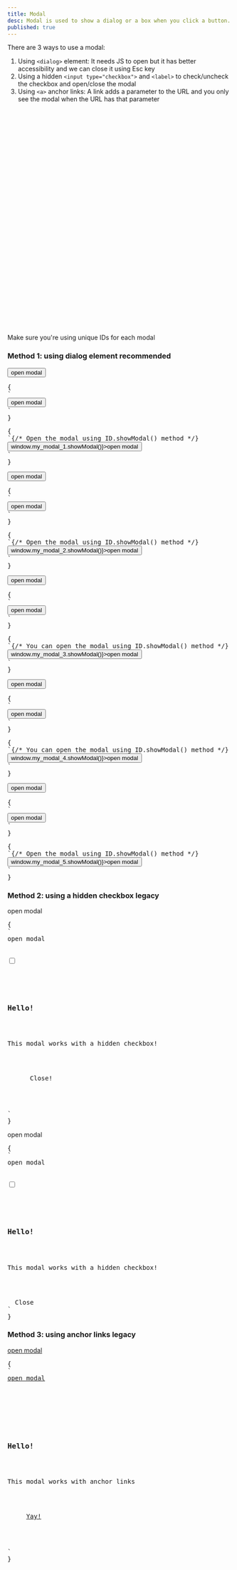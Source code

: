 ```yaml
---
title: Modal
desc: Modal is used to show a dialog or a box when you click a button.
published: true
---
```


<script>
  import Component from "@components/Component.svelte"
  import ClassTable from "@components/ClassTable.svelte"
  import { prefix } from '$lib/stores';
  import { replace } from '$lib/actions';
</script>

<ClassTable
data="{[
  { type:'component', class: 'modal', desc: 'Container element' },
  { type:'component', class: 'modal-box', desc: 'The content of modal' },
  { type:'component', class: 'modal-action', desc: 'Container for modal action buttons' },
  { type:'component', class: 'modal-backdrop', desc: 'The backdrop that covers the back of modal so we can close the modal by clicking outside' },
  { type:'component', class: 'modal-toggle', desc: 'For hidden checkbox that controls modal' },
  { type:'modifier', class: 'modal-open', desc: 'Add/remove this class to open/close the modal using JS' },
  { type:'responsive', class: 'modal-top', desc: 'Moves the modal to top' },
  { type:'responsive', class: 'modal-bottom', desc: 'Moves the modal to bottom' },
  { type:'responsive', class: 'modal-middle', desc: 'Moves the modal to middle (default)' },
]}"
/>

<div class="alert text-sm">
  <div>
    <span class="font-bold">There are 3 ways to use a modal:</span>
    <ol>
      <li>Using <code>&lt;dialog&gt;</code> element: It needs JS to open but it has better accessibility and we can close it using <span class="kbd kbd-xs">Esc</span> key</li>
      <li>Using a hidden <code>&lt;input type="checkbox"&gt;</code> and <code>&lt;label&gt;</code> to check/uncheck the checkbox and open/close the modal</li>
      <li>Using <code>&lt;a&gt;</code> anchor links: A link adds a parameter to the URL and you only see the modal when the URL has that parameter</li>
    </ol>
  </div>
</div>

<div class="alert text-sm mt-4">
  <svg xmlns="http://www.w3.org/2000/svg" fill="none" viewBox="0 0 24 24" class="stroke-current flex-shrink-0 w-6 h-6"><path stroke-linecap="round" stroke-linejoin="round" stroke-width="2" d="M13 16h-1v-4h-1m1-4h.01M21 12a9 9 0 11-18 0 9 9 0 0118 0z"></path></svg>
  <div>Make sure you're using unique IDs for each modal</div>
</div>

### Method 1: using dialog element <span class="badge badge-success">recommended</span>

<Component title="Dialog modal" desc="opens on click using ID.showModal() method. can be closed using ID.close() method">
<button class="btn" onclick="my_modal_1.showModal()">open modal</button>
<dialog id="my_modal_1" class="modal">
  <form method="dialog" class="modal-box">
    <h3 class="font-bold text-lg">Hello!</h3>
    <p class="py-4">Press ESC key or click the button below to close</p>
    <div class="modal-action">
      <!-- if there is a button in form, it will close the modal -->
      <button class="btn">Close</button>
    </div>
  </form>
</dialog>
<pre slot="html" use:replace={{ to: $prefix }}>{
`<!-- Open the modal using ID.showModal() method -->
<button class="$$btn" onclick="my_modal_1.showModal()">open modal</button>
<dialog id="my_modal_1" class="$$modal">
  <form method="dialog" class="$$modal-box">
    <h3 class="font-bold text-lg">Hello!</h3>
    <p class="py-4">Press ESC key or click the button below to close</p>
    <div class="$$modal-action">
      <!-- if there is a button in form, it will close the modal -->
      <button class="$$btn">Close</button>
    </div>
  </form>
</dialog>`
}</pre>
<pre slot="jsx" use:replace={{ to: $prefix }}>{
`{/* Open the modal using ID.showModal() method */}
<button className="$$btn" onClick={()=>window.my_modal_1.showModal()}>open modal</button>
<dialog id="my_modal_1" className="$$modal">
  <form method="dialog" className="$$modal-box">
    <h3 className="font-bold text-lg">Hello!</h3>
    <p className="py-4">Press ESC key or click the button below to close</p>
    <div className="$$modal-action">
      {/* if there is a button in form, it will close the modal */}
      <button className="$$btn">Close</button>
    </div>
  </form>
</dialog>`
}</pre>
</Component>

<Component title="Dialog modal, closes when clicked outside" desc="there a second form with 'modal-backdrop' class and it covers the screen so we can close the modal when clicked outside">
<button class="btn" onclick="my_modal_2.showModal()">open modal</button>
<dialog id="my_modal_2" class="modal">
  <form method="dialog" class="modal-box">
    <h3 class="font-bold text-lg">Hello!</h3>
    <p class="py-4">Press ESC key or click outside to close</p>
  </form>
  <form method="dialog" class="modal-backdrop">
    <button>close</button>
  </form>
</dialog>
<pre slot="html" use:replace={{ to: $prefix }}>{
`<!-- Open the modal using ID.showModal() method -->
<button class="$$btn" onclick="my_modal_2.showModal()">open modal</button>
<dialog id="my_modal_2" class="$$modal">
  <form method="dialog" class="$$modal-box">
    <h3 class="font-bold text-lg">Hello!</h3>
    <p class="py-4">Press ESC key or click outside to close</p>
  </form>
  <form method="dialog" class="$$modal-backdrop">
    <button>close</button>
  </form>
</dialog>`
}</pre>
<pre slot="jsx" use:replace={{ to: $prefix }}>{
`{/* Open the modal using ID.showModal() method */}
<button className="$$btn" onClick={()=>window.my_modal_2.showModal()}>open modal</button>
<dialog id="my_modal_2" className="$$modal">
  <form method="dialog" className="$$modal-box">
    <h3 className="font-bold text-lg">Hello!</h3>
    <p className="py-4">Press ESC key or click outside to close</p>
  </form>
  <form method="dialog" className="$$modal-backdrop">
    <button>close</button>
  </form>
</dialog>`
}</pre>
</Component>

<Component title="Dialog modal with a close button at corner">
<button class="btn" onclick="my_modal_3.showModal()">open modal</button>
<dialog id="my_modal_3" class="modal">
  <form method="dialog" class="modal-box">
    <button for="my-modal-3" class="btn btn-sm btn-circle btn-ghost absolute right-2 top-2">✕</button>
    <h3 class="font-bold text-lg">Hello!</h3>
    <p class="py-4">Press ESC key or click on ✕ button to close</p>
  </form>
</dialog>
<pre slot="html" use:replace={{ to: $prefix }}>{
`<!-- You can open the modal using ID.showModal() method -->
<button class="$$btn" onclick="my_modal_3.showModal()">open modal</button>
<dialog id="my_modal_3" class="$$modal">
  <form method="dialog" class="$$modal-box">
    <button for="my-modal-3" class="$$btn $$btn-sm $$btn-circle $$btn-ghost absolute right-2 top-2">✕</button>
    <h3 class="font-bold text-lg">Hello!</h3>
    <p class="py-4">Press ESC key or click on ✕ button to close</p>
  </form>
</dialog>`
}</pre>
<pre slot="jsx" use:replace={{ to: $prefix }}>{
`{/* You can open the modal using ID.showModal() method */}
<button className="$$btn" onClick={()=>window.my_modal_3.showModal()}>open modal</button>
<dialog id="my_modal_3" className="$$modal">
  <form method="dialog" className="$$modal-box">
    <button for="my-modal-3" className="$$btn $$btn-sm $$btn-circle $$btn-ghost absolute right-2 top-2">✕</button>
    <h3 className="font-bold text-lg">Hello!</h3>
    <p className="py-4">Press ESC key or click on ✕ button to close</p>
  </form>
</dialog>`
}</pre>
</Component>

<Component title="Dialog modal with custom width" desc="You can use any w-* and max-w-* utiltiy class to customize the width">
<button class="btn" onclick="my_modal_4.showModal()">open modal</button>
<dialog id="my_modal_4" class="modal">
  <form method="dialog" class="modal-box w-11/12 max-w-5xl">
    <h3 class="font-bold text-lg">Hello!</h3>
    <p class="py-4">Click the button below to close</p>
    <div class="modal-action">
      <!-- if there is a button, it will close the modal -->
      <button class="btn">Close</button>
    </div>
  </form>
</dialog>
<pre slot="html" use:replace={{ to: $prefix }}>{
`<!-- You can open the modal using ID.showModal() method -->
<button class="$$btn" onclick="my_modal_4.showModal()">open modal</button>
<dialog id="my_modal_4" class="$$modal">
  <form method="dialog" class="$$modal-box w-11/12 max-w-5xl">
    <h3 class="font-bold text-lg">Hello!</h3>
    <p class="py-4">Click the button below to close</p>
    <div class="$$modal-action">
      <!-- if there is a button, it will close the modal -->
      <button class="$$btn">Close</button>
    </div>
  </form>
</dialog>`
}</pre>
<pre slot="jsx" use:replace={{ to: $prefix }}>{
`{/* You can open the modal using ID.showModal() method */}
<button className="$$btn" onClick={()=>window.my_modal_4.showModal()}>open modal</button>
<dialog id="my_modal_4" className="$$modal">
  <form method="dialog" className="$$modal-box w-11/12 max-w-5xl">
    <h3 className="font-bold text-lg">Hello!</h3>
    <p className="py-4">Click the button below to close</p>
    <div className="$$modal-action">
      {/* if there is a button, it will close the modal */}
      <button className="$$btn">Close</button>
    </div>
  </form>
</dialog>`
}</pre>
</Component>

<Component title="Responsive" desc="Modal goes bottom on mobile screen and goes middle on desktop">
<button class="btn" onclick="my_modal_5.showModal()">open modal</button>
<dialog id="my_modal_5" class="modal modal-bottom sm:modal-middle">
  <form method="dialog" class="modal-box">
    <h3 class="font-bold text-lg">Hello!</h3>
    <p class="py-4">Press ESC key or click the button below to close</p>
    <div class="modal-action">
      <!-- if there is a button in form, it will close the modal -->
      <button class="btn">Close</button>
    </div>
  </form>
</dialog>
<pre slot="html" use:replace={{ to: $prefix }}>{
`<!-- Open the modal using ID.showModal() method -->
<button class="$$btn" onclick="my_modal_5.showModal()">open modal</button>
<dialog id="my_modal_5" class="$$modal $$modal-bottom sm:$$modal-middle">
  <form method="dialog" class="$$modal-box">
    <h3 class="font-bold text-lg">Hello!</h3>
    <p class="py-4">Press ESC key or click the button below to close</p>
    <div class="$$modal-action">
      <!-- if there is a button in form, it will close the modal -->
      <button class="$$btn">Close</button>
    </div>
  </form>
</dialog>`
}</pre>
<pre slot="jsx" use:replace={{ to: $prefix }}>{
`{/* Open the modal using ID.showModal() method */}
<button className="$$btn" onClick={()=>window.my_modal_5.showModal()}>open modal</button>
<dialog id="my_modal_5" className="$$modal modal-bottom sm:$$modal-middle">
  <form method="dialog" className="$$modal-box">
    <h3 className="font-bold text-lg">Hello!</h3>
    <p className="py-4">Press ESC key or click the button below to close</p>
    <div className="$$modal-action">
      {/* if there is a button in form, it will close the modal */}
      <button className="$$btn">Close</button>
    </div>
  </form>
</dialog>`
}</pre>
</Component>

### Method 2: using a hidden checkbox <span class="badge badge-warning">legacy</span>

<Component title="Modal using label + hidden checkbox">
<label for="my_modal_6" class="btn">open modal</label>

<pre slot="html" use:replace={{ to: $prefix }}>{
`<!-- The button to open modal -->
<label for="my_modal_6" class="$$btn">open modal</label>

<!-- Put this part before </body> tag -->
<input type="checkbox" id="my_modal_6" class="$$modal-toggle" />
<div class="$$modal">
  <div class="$$modal-box">
    <h3 class="font-bold text-lg">Hello!</h3>
    <p class="py-4">This modal works with a hidden checkbox!</p>
    <div class="$$modal-action">
      <label for="my_modal_6" class="$$btn">Close!</label>
    </div>
  </div>
</div>`
}</pre>
</Component>

<Component title="Modal that closes when clicked outside" desc="Modal works with a hidden checkbox and labels can toggle the checkbox so we can use another label tag with 'modal-backdrop' class that covers the screen so we can close the modal when clicked outside">
<label for="my_modal_7" class="btn">open modal</label>

<pre slot="html" use:replace={{ to: $prefix }}>{
`<!-- The button to open modal -->
<label for="my_modal_7" class="$$btn">open modal</label>

<!-- Put this part before </body> tag -->
<input type="checkbox" id="my_modal_7" class="$$modal-toggle" />
<div class="$$modal">
  <div class="$$modal-box">
    <h3 class="text-lg font-bold">Hello!</h3>
    <p class="py-4">This modal works with a hidden checkbox!</p>
  </div>
  <label class="$$modal-backdrop" for="my_modal_7">Close</label>
</div>`
}</pre>
</Component>

### Method 3: using anchor links <span class="badge badge-warning">legacy</span>

<Component title="Modal using anchor link" desc="Anchor links might not work well on some SPA frameworks so if there are problems, use the first example">
<a href="#my_modal_8" class="btn" rel="external">open modal</a>
<pre slot="html" use:replace={{ to: $prefix }}>{
`<!-- The button to open modal -->
<a href="#my_modal_8" class="$$btn">open modal</a>

<!-- Put this part before </body> tag -->
<div class="$$modal" id="my_modal_8">
  <div class="$$modal-box">
    <h3 class="font-bold text-lg">Hello!</h3>
    <p class="py-4">This modal works with anchor links</p>
    <div class="$$modal-action">
     <a href="#" class="$$btn">Yay!</a>
    </div>
  </div>
</div>`
}</pre>
</Component>
